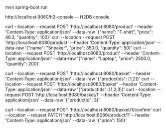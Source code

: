 
mvn spring-boot:run

http://localhost:9080/h2-console -- H2DB console


curl --location --request POST 'http://localhost:8080/product' --header 'Content-Type: application/json' --data-raw '{"name": "T-shirt", "price": 46.3, "quantity": 100}'
curl --location --request POST 'http://localhost:8080/product' --header 'Content-Type: application/json' --data-raw '{"name": "Sneaker", "price": 350.0, "quantity": 50}'
curl --location --request POST 'http://localhost:8080/product' --header 'Content-Type: application/json' --data-raw '{"name": "Laptop", "price": 2500.0, "quantity": 200}'

curl --location --request POST 'http://localhost:8080/basket' --header 'Content-Type: application/json' --data-raw '{"productIds": [1,2]}'
curl --location --request POST 'http://localhost:8080/basket' --header 'Content-Type: application/json' --data-raw '{"productIds": [1,2,3]}'
curl --location --request POST 'http://localhost:8080/basket/1' --header 'Content-Type: application/json' --data-raw '{"productId": 3}'

curl --location --request POST 'http://localhost:8080/basket/1/confirm'
curl --location --request PATCH 'http://localhost:8080/product/1' --header 'Content-Type: application/json' --data-raw '{"price": 150}'